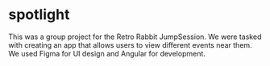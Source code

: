 # spotlight

This was a group project for the Retro Rabbit JumpSession. We were tasked with creating an app that allows users to view different events near them. We used Figma for UI design and Angular for development.
